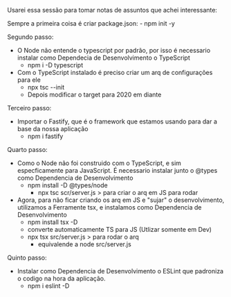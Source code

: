 Usarei essa sessão para tomar notas de assuntos que achei interessante:

Sempre a primeira coisa é criar package.json:
    - npm init -y

Segundo passo:
 - O Node não entende o typescript por padrão, por isso é necessario instalar como  Dependecia de Desenvolvimento o TypeScript
    - npm i -D typescript
 - Com o TypeScript instalado é preciso criar um arq de configurações para ele
    - npx tsc --init
    - Depois modificar o target para 2020 em diante

Terceiro passo:
 - Importar o Fastify, que é o framework que estamos usando para dar a base da nossa aplicação
    - npm i fastify

Quarto passo:
 - Como o Node não foi construido com o TypeScript, e sim especficamente para JavaScript. É necessario instalar junto o @types como Dependencia de Desenvolvimento
    - npm install -D @types/node
        - npx tsc scr/server.js > para criar o arq em JS para rodar
 - Agora, para não ficar criando os arq em JS e "sujar" o desenvolvimento, utilizamos a Ferramente tsx, e instalamos como Dependencia de Desenvolvimento
    - npm install tsx -D 
    - converte automaticamente TS para JS (Utlizar somente em Dev)
    - npx tsx src/server.js > para rodar o arq 
        - equivalende a node src/server.js

Quinto passo:
 - Instalar como Dependencia de Desenvolvimento o ESLint que padroniza o codigo na hora da aplicação. 
    - npm i eslint -D